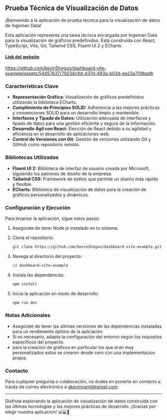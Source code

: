 ## Prueba Técnica de Visualización de Datos

¡Bienvenido a la aplicación de prueba técnica para la visualización de datos de Ingeman Data!

Esta aplicación representa una tarea técnica encargada por Ingeman Data para la visualización de gráficos predefinidos. Está construida con React, TypeScript, Vite, Git, Tailwind CSS, Fluent UI 2 y ECharts.

#### [Link del website](https://pt-kevin-ingemann-data.netlify.app/)

https://github.com/kevinShogun/dashboard-vite-example/assets/54457637/79234c9d-d37d-493a-b03d-ea23a709badb

### Características Clave

- **Representación Gráfica:** Visualización de gráficos predefinidos utilizando la biblioteca ECharts.
- **Cumplimiento de Principios SOLID:** Adherencia a las mejores prácticas y convenciones SOLID para un desarrollo limpio y mantenible.
- **Interfaces y Tipado de Datos:** Utilización adecuada de interfaces y tipado de datos para una gestión eficiente y segura de la información.
- **Desarrollo Ágil con React:** Elección de React debido a su agilidad y eficiencia en el desarrollo de aplicaciones web.
- **Control de Versiones con Git:** Gestión de versiones utilizando Git y GitHub como repositorio remoto.

### Bibliotecas Utilizadas

- **Fluent UI 2:** Biblioteca de interfaz de usuario creada por Microsoft, siguiendo los patrones de diseño de la empresa.
- **Tailwind CSS:** Framework de estilos que permite un diseño más rápido y flexible.
- **ECharts:** Biblioteca de visualización de datos para la creación de gráficos personalizados y dinámicos.

### Configuración y Ejecución

Para levantar la aplicación, sigue estos pasos:

1. Asegúrate de tener Node.js instalado en tu sistema.
2. Clona el repositorio:

   ```bash
   git clone https://github.com/kevinShogun/dashboard-vite-example.git
   ```

3. Navega al directorio del proyecto:

   ```bash
   cd dashboard-vite-example
   ```

4. Instala las dependencias:

   ```bash
   npm install
   ```

5. Inicia la aplicación en modo de desarrollo:

   ```bash
   npm run dev
   ```

### Notas Adicionales

- Asegúrate de tener las últimas versiones de las dependencias instaladas para un rendimiento óptimo de la aplicación.
- Si es necesario, adapta la configuración del entorno según los requisitos específicos del proyecto.
- para la creacion de graficos en particular los que eran muy personalizados estos se crearon desde cero con una implementacion propia.

### Contacto

Para cualquier pregunta o colaboración, no dudes en ponerte en contacto a través de correo electrónico a [gkevinyamil@gmail.com](mailto:gkevinyamil@gmail.com).

---

Disfruta explorando la aplicación de visualización de datos construida con las últimas tecnologías y las mejores prácticas de desarrollo. ¡Gracias por elegir nuestra aplicación! 📊💻🚀

